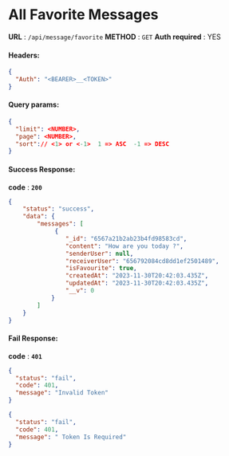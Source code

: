 # All Favorite Messages

**URL** : `/api/message/favorite`
**METHOD** : `GET`
**Auth required** : YES

#### Headers:

```json
{
  "Auth": "<BEARER>__<TOKEN>"
}
```

#### Query params:

```json
{
  "limit": <NUMBER>,
  "page": <NUMBER>,
  "sort":// <1> or <-1>  1 => ASC  -1 => DESC
}
```

#### Success Response:

**code** : **`200`**

```Json
{
    "status": "success",
    "data": {
        "messages": [
             {
                "_id": "6567a21b2ab23b4fd98583cd",
                "content": "How are you today ?",
                "senderUser": null,
                "receiverUser": "656792084cd8dd1ef2501489",
                "isFavourite": true,
                "createdAt": "2023-11-30T20:42:03.435Z",
                "updatedAt": "2023-11-30T20:42:03.435Z",
                "__v": 0
            }
        ]
    }
}
```

#### Fail Response:

**code** : **`401`**

```json
{
  "status": "fail",
  "code": 401,
  "message": "Invalid Token"
}
```

```json
{
  "status": "fail",
  "code": 401,
  "message": " Token Is Required"
}
```
